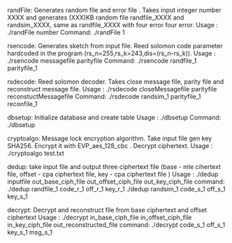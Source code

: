 randFile:
Generates random file and error file . Takes input integer number XXXX and generates (XXX)KB random file randfile_XXXX and 
randsim_XXXX, same as  randfile_XXXX with four error four error. 
Usage :
./randFile number
Command:
./randFile 1

rsencode: Generates sketch from input file. Reed solomon code parameter hardcoded in the program (rs_n=255,rs_k=243,dis=(rs_n-rs_k)).
Usage :
./rsencode messagefile parityfile
Command:
./rsencode randfile_1 parityfile_1

rsdecode: Reed solomon decoder. Takes close message file, parity file and reconstruct message file.
Usage :
./rsdecode closeMessagefile parityfile reconstuctMessagefile
Command:
./rsdecode randsim_1 parityfile_1 reconfile_1

dbsetup: Initialize database and create table
Usage :
./dbsetup
Command:
./dbsetup  

cryptoalgo: Message lock encryption algorithm. Take input file gen key SHA256. Encrypt it with EVP_aes_128_cbc . Decrypt ciphertext. 
Usage :
./cryptoalgo test.txt

dedup: take input file and output three ciphertext file (base - mle cihertext file, offset - cpa ciphertext file, key - cpa ciphertext file )
Usage :
./dedup inputfile out_base_ciph_file out_offset_ciph_file out_key_ciph_file
command:
./dedup randfile_1 code_r_1 off_r_1 key_r_1
./dedup randsim_1 code_s_1 off_s_1 key_s_1

decrypt: Decrypt and reconstruct file from base ciphertext and offset ciphertext
Usage :
./decrypt in_base_ciph_file in_offset_ciph_file in_key_ciph_file out_reconstructed_file
command:
./decrypt code_s_1 off_s_1 key_s_1 msg_s_1
